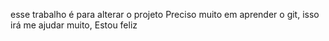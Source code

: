 esse trabalho é para alterar o projeto 
Preciso muito em aprender o git, isso irá me ajudar muito, Estou feliz
